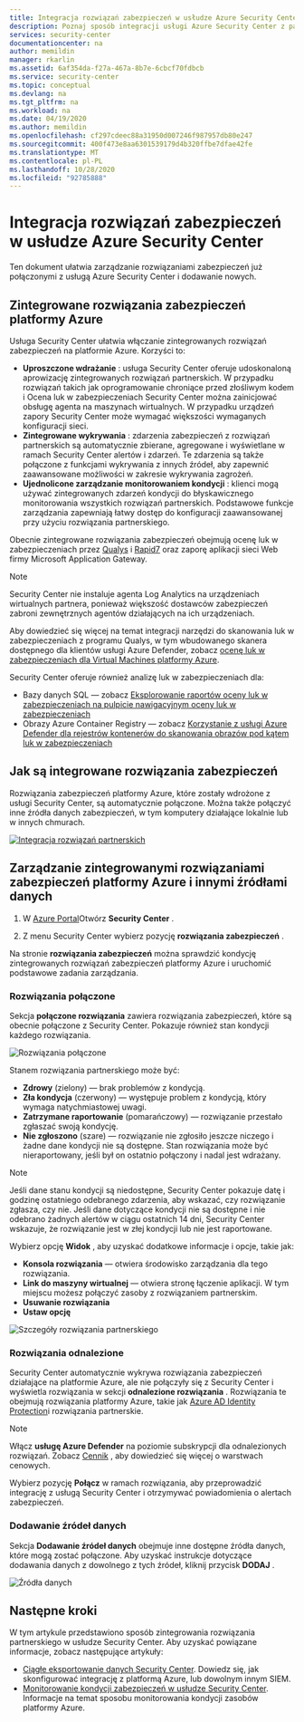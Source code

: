 ```yaml
---
title: Integracja rozwiązań zabezpieczeń w usłudze Azure Security Center | Microsoft Docs
description: Poznaj sposób integracji usługi Azure Security Center z partnerami w celu poprawy ogólnego stanu zabezpieczeń zasobów platformy Azure.
services: security-center
documentationcenter: na
author: memildin
manager: rkarlin
ms.assetid: 6af354da-f27a-467a-8b7e-6cbcf70fdbcb
ms.service: security-center
ms.topic: conceptual
ms.devlang: na
ms.tgt_pltfrm: na
ms.workload: na
ms.date: 04/19/2020
ms.author: memildin
ms.openlocfilehash: cf297cdeec88a31950d007246f987957db80e247
ms.sourcegitcommit: 400f473e8aa6301539179d4b320ffbe7dfae42fe
ms.translationtype: MT
ms.contentlocale: pl-PL
ms.lasthandoff: 10/28/2020
ms.locfileid: "92785888"
---
```

# <a name="integrate-security-solutions-in-azure-security-center"></a>Integracja rozwiązań zabezpieczeń w usłudze Azure Security Center
Ten dokument ułatwia zarządzanie rozwiązaniami zabezpieczeń już połączonymi z usługą Azure Security Center i dodawanie nowych.

## <a name="integrated-azure-security-solutions"></a>Zintegrowane rozwiązania zabezpieczeń platformy Azure
Usługa Security Center ułatwia włączanie zintegrowanych rozwiązań zabezpieczeń na platformie Azure. Korzyści to:

- **Uproszczone wdrażanie** : usługa Security Center oferuje udoskonaloną aprowizację zintegrowanych rozwiązań partnerskich. W przypadku rozwiązań takich jak oprogramowanie chroniące przed złośliwym kodem i Ocena luk w zabezpieczeniach Security Center można zainicjować obsługę agenta na maszynach wirtualnych. W przypadku urządzeń zapory Security Center może wymagać większości wymaganych konfiguracji sieci.
- **Zintegrowane wykrywania** : zdarzenia zabezpieczeń z rozwiązań partnerskich są automatycznie zbierane, agregowane i wyświetlane w ramach Security Center alertów i zdarzeń. Te zdarzenia są także połączone z funkcjami wykrywania z innych źródeł, aby zapewnić zaawansowane możliwości w zakresie wykrywania zagrożeń.
- **Ujednolicone zarządzanie monitorowaniem kondycji** : klienci mogą używać zintegrowanych zdarzeń kondycji do błyskawicznego monitorowania wszystkich rozwiązań partnerskich. Podstawowe funkcje zarządzania zapewniają łatwy dostęp do konfiguracji zaawansowanej przy użyciu rozwiązania partnerskiego.

Obecnie zintegrowane rozwiązania zabezpieczeń obejmują ocenę luk w zabezpieczeniach przez [Qualys](https://www.qualys.com/public-cloud/#azure) i [Rapid7](https://www.rapid7.com/products/insightvm/) oraz zaporę aplikacji sieci Web firmy Microsoft Application Gateway.

> [!NOTE]
> Security Center nie instaluje agenta Log Analytics na urządzeniach wirtualnych partnera, ponieważ większość dostawców zabezpieczeń zabroni zewnętrznych agentów działających na ich urządzeniach.

Aby dowiedzieć się więcej na temat integracji narzędzi do skanowania luk w zabezpieczeniach z programu Qualys, w tym wbudowanego skanera dostępnego dla klientów usługi Azure Defender, zobacz [ocenę luk w zabezpieczeniach dla Virtual Machines platformy Azure](deploy-vulnerability-assessment-vm.md).

Security Center oferuje również analizę luk w zabezpieczeniach dla:

* Bazy danych SQL — zobacz [Eksplorowanie raportów oceny luk w zabezpieczeniach na pulpicie nawigacyjnym oceny luk w zabezpieczeniach](defender-for-sql-usage.md#explore-vulnerability-assessment-reports)
* Obrazy Azure Container Registry — zobacz [Korzystanie z usługi Azure Defender dla rejestrów kontenerów do skanowania obrazów pod kątem luk w zabezpieczeniach](defender-for-container-registries-usage.md)

## <a name="how-security-solutions-are-integrated"></a>Jak są integrowane rozwiązania zabezpieczeń
Rozwiązania zabezpieczeń platformy Azure, które zostały wdrożone z usługi Security Center, są automatycznie połączone. Można także połączyć inne źródła danych zabezpieczeń, w tym komputery działające lokalnie lub w innych chmurach.

[![Integracja rozwiązań partnerskich](./media/security-center-partner-integration/security-solutions-page.png)](./media/security-center-partner-integration/security-solutions-page.png#lightbox)

## <a name="manage-integrated-azure-security-solutions-and-other-data-sources"></a>Zarządzanie zintegrowanymi rozwiązaniami zabezpieczeń platformy Azure i innymi źródłami danych

1. W [Azure Portal](https://azure.microsoft.com/features/azure-portal/)Otwórz **Security Center** .

1. Z menu Security Center wybierz pozycję **rozwiązania zabezpieczeń** .

Na stronie **rozwiązania zabezpieczeń** można sprawdzić kondycję zintegrowanych rozwiązań zabezpieczeń platformy Azure i uruchomić podstawowe zadania zarządzania.

### <a name="connected-solutions"></a>Rozwiązania połączone

Sekcja **połączone rozwiązania** zawiera rozwiązania zabezpieczeń, które są obecnie połączone z Security Center. Pokazuje również stan kondycji każdego rozwiązania.  

![Rozwiązania połączone](./media/security-center-partner-integration/connected-solutions.png)

Stanem rozwiązania partnerskiego może być:

* **Zdrowy** (zielony) — brak problemów z kondycją.
* **Zła kondycja** (czerwony) — występuje problem z kondycją, który wymaga natychmiastowej uwagi.
* **Zatrzymane raportowanie** (pomarańczowy) — rozwiązanie przestało zgłaszać swoją kondycję.
* **Nie zgłoszono** (szare) — rozwiązanie nie zgłosiło jeszcze niczego i żadne dane kondycji nie są dostępne. Stan rozwiązania może być nieraportowany, jeśli był on ostatnio połączony i nadal jest wdrażany.

> [!NOTE]
> Jeśli dane stanu kondycji są niedostępne, Security Center pokazuje datę i godzinę ostatniego odebranego zdarzenia, aby wskazać, czy rozwiązanie zgłasza, czy nie. Jeśli dane dotyczące kondycji nie są dostępne i nie odebrano żadnych alertów w ciągu ostatnich 14 dni, Security Center wskazuje, że rozwiązanie jest w złej kondycji lub nie jest raportowane.
>
>

Wybierz opcję **Widok** , aby uzyskać dodatkowe informacje i opcje, takie jak:

   - **Konsola rozwiązania** — otwiera środowisko zarządzania dla tego rozwiązania.
   - **Link do maszyny wirtualnej** — otwiera stronę łączenie aplikacji. W tym miejscu możesz połączyć zasoby z rozwiązaniem partnerskim.
   - **Usuwanie rozwiązania**
   - **Ustaw opcję**

   ![Szczegóły rozwiązania partnerskiego](./media/security-center-partner-integration/partner-solutions-detail.png)


### <a name="discovered-solutions"></a>Rozwiązania odnalezione

Security Center automatycznie wykrywa rozwiązania zabezpieczeń działające na platformie Azure, ale nie połączyły się z Security Center i wyświetla rozwiązania w sekcji **odnalezione rozwiązania** . Rozwiązania te obejmują rozwiązania platformy Azure, takie jak [Azure AD Identity Protection](../active-directory/identity-protection/overview-identity-protection.md)i rozwiązania partnerskie.

> [!NOTE]
> Włącz **usługę Azure Defender** na poziomie subskrypcji dla odnalezionych rozwiązań. Zobacz [Cennik](security-center-pricing.md) , aby dowiedzieć się więcej o warstwach cenowych.
>

Wybierz pozycję **Połącz** w ramach rozwiązania, aby przeprowadzić integrację z usługą Security Center i otrzymywać powiadomienia o alertach zabezpieczeń.

### <a name="add-data-sources"></a>Dodawanie źródeł danych

Sekcja **Dodawanie źródeł danych** obejmuje inne dostępne źródła danych, które mogą zostać połączone. Aby uzyskać instrukcje dotyczące dodawania danych z dowolnego z tych źródeł, kliknij przycisk **DODAJ** .

![Źródła danych](./media/security-center-partner-integration/add-data-sources.png)



## <a name="next-steps"></a>Następne kroki

W tym artykule przedstawiono sposób zintegrowania rozwiązania partnerskiego w usłudze Security Center. Aby uzyskać powiązane informacje, zobacz następujące artykuły:

* [Ciągłe eksportowanie danych Security Center](continuous-export.md). Dowiedz się, jak skonfigurować integrację z platformą Azure, lub dowolnym innym SIEM.
* [Monitorowanie kondycji zabezpieczeń w usłudze Security Center](security-center-monitoring.md). Informacje na temat sposobu monitorowania kondycji zasobów platformy Azure.
